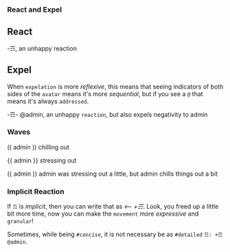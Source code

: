 ### React and Expel

## React
-☶, an unhappy reaction

## Expel
When `expelation` is more _reflexive_, this means that seeing indicators of both sides of the `avatar` means it's more _sequential_, but if you see a `@` that means it's always `addressed`.

-☶- @admin, an unhappy `reaction`, but also expels negativity to admin

### Waves
(( admin )) chilling out

{{ admin }} stressing out

({ admin )) admin was stressing out a little, but admin chills things out a bit

### Implicit Reaction
If `☶` is _implicit_, then you can write that as _<-- +☶_.  Look, you freed up a little bit more time, now you can make the `movement` more _expressive_ and `granular`!

Sometimes, while being `#concise`, it is not necessary be as `#detailed` `☶: +☶ @admin`.  